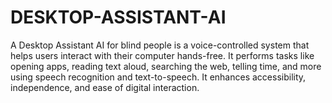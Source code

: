 # DESKTOP-ASSISTANT-AI
A Desktop Assistant AI for blind people is a voice-controlled system that helps users interact with their computer hands-free. It performs tasks like opening apps, reading text aloud, searching the web, telling time, and more using speech recognition and text-to-speech. It enhances accessibility, independence, and ease of digital interaction.
